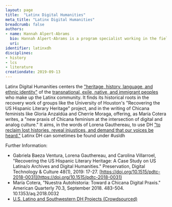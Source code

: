 ```yaml
---
layout: page
title:  "Latinx Digital Humanities"
meta_title: "Latinx Digital Humanities"
breadcrumb: false
authors:
- name: Hannah Alpert-Abrams
  bio: Hannah Alpert-Abrams is a program specialist working in the field of digital humanities.
  uri:
identifier: latinxdh
disciplines:
- history
- lcs
- literature
creationdate: 2019-09-13
---
```

Latinx Digital Humanities centers the ["heritage, history, language, and ethnic identity"](https://www.degruyter.com/view/j/pdtc.2019.48.issue-1/pdtc-2018-0031/pdtc-2018-0031.xml) of the [transnational, exile, native, and immigrant peoples](https://recoveryprojectappblog.wordpress.com/2018/11/06/new-hilt-course-on-digital-humanities-latinx-studies/) who make up the Latinx community. It finds its historical roots in the recovery work of groups like the University of Houston's "Recovering the US Hispanic Literary Heritage" project, and in the writing of Chicana feminists like Gloria Anzaldúa and Cherríe Moraga, offering, as María Cotera writes, a "new praxis of Chicana feminism at the intersection of digital and analog culture." It aims, in the words of Lorena Gauthereau, to use DH ["to reclaim lost histories, reveal injustices, and demand that our voices be heard."](https://recoveryprojectappblog.wordpress.com/2019/02/21/digital-hispanisms-using-third-world-feminism-in-dh/) Latinx DH can sometimes be found under #usldh

Further Information:
- Gabriela Baeza Ventura, Lorena Gauthereau, and Carolina Villarroel, "Recovering the US Hispanic Literary Heritage: A Case Study on US Latina/o Archives and Digital Humanities." Preservation, Digital Technology & Culture 48(1), 2019: 17-27. [https://doi.org/10.1515/pdtc-2018-0031](https://doi.org/10.1515/pdtc-2018-0031)
- María Cotera, "Nuestra Autohistoria: Toward a Chicana Digital Praxis." American Quarterly 70.3, September 2018. 483-504. 10.1353/aq.2018.0032
- [U.S. Latino and Southwestern DH Projects (Crowdsourced)](https://docs.google.com/spreadsheets/d/1wtOeETfLvCv4ZYKxj0xiB6mqh3GfFqvRv8U9LVr_OkM/edit#gid=437937615)
